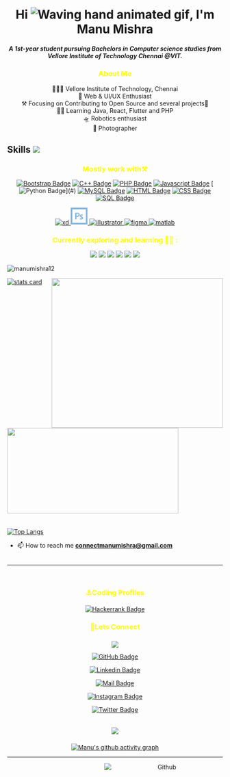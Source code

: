 <!-- 
README FILE GITHUB
 -->
 
<!-- My Template Image  -->

<!-- ![MastHead](https://github.com/manumishra12/manumishra12/blob/main/Intro.jpg) -->

<h1 align="center">Hi <img src="https://raw.githubusercontent.com/nixin72/nixin72/master/wave.gif" 
         alt="Waving hand animated gif"
         height="45"
         width="45" />, I'm Manu Mishra</h1>
<h5 align="center">
 
 
<!--About Me -->
A 1st-year student pursuing Bachelors in Computer science studies from Vellore Institute of Technology Chennai @VIT.
</h5>

<h3 align="center" style="color:yellow;" >About Me</h3>  
 <div align="center">
👨🏻‍🎓 Vellore Institute of Technology, Chennai
<br>🤖 Web & UI/UX Enthusiast
<br>⚒️ Focusing on Contributing to Open Source and several projects💜
<br>👨‍💻 Learning Java, React, Flutter and PHP
<br>🛸 Robotics enthusiast
<br>📸 Photographer
</div>



<!--My Skills and Current Learning Badges  -->
<h2> Skills <img src = "https://media2.giphy.com/media/QssGEmpkyEOhBCb7e1/giphy.gif?cid=ecf05e47a0n3gi1bfqntqmob8g9aid1oyj2wr3ds3mg700bl&rid=giphy.gif" width = 32px> </h2> 

<h3 align="center" style="color:yellow;margin-bottom: 15px;" >Mostly work with⚒️</h3> 
<div align="center">

[![Bootstrap Badge](https://img.shields.io/badge/Bootstrap-563D7C?style=for-the-badge&logo=bootstrap&logoColor=white)](#)  [![C++ Badge](https://img.shields.io/badge/C%2B%2B-00599C?style=for-the-badge&logo=c%2B%2B&logoColor=white)](#) [![PHP Badge](https://img.shields.io/badge/PHP-6d4dff?style=for-the-badge&logo=php&logoColor=white)](#)  [![Javascript Badge](https://img.shields.io/badge/Javascript-facf43?style=for-the-badge&logo=javascript&logoColor=white)](#) [![Python Badge](https://img.shields.io/badge/PYTHON-yellow?style=for-the-badge&logo=python&logoColor=white")](#) [![MySQL Badge](https://img.shields.io/badge/MySQL-ff7926?style=for-the-badge&logo=mysql&logoColor=white)](#) [![HTML Badge](https://img.shields.io/badge/HTML5-E34F26?style=for-the-badge&logo=html5&logoColor=white)](#)  [![CSS Badge](https://img.shields.io/badge/CSS-239120?&style=for-the-badge&logo=css3&logoColor=white)](#)  [![SQL Badge](https://img.shields.io/badge/SQL-239120?&style=for-the-badge&logo=sql3&logoColor=white)](#) 

 
<p align="center"> 

<a href="https://www.adobe.com/products/xd.html" target="_blank" rel="noreferrer"> <img src="https://cdn.worldvectorlogo.com/logos/adobe-xd.svg" alt="xd" width="40" height="40"/> </a>  <a href="https://www.photoshop.com/en" target="_blank" rel="noreferrer"> <img src="https://raw.githubusercontent.com/devicons/devicon/master/icons/photoshop/photoshop-line.svg" alt="photoshop" width="40" height="40"/> </a> <a href="https://www.adobe.com/in/products/illustrator.html" target="_blank" rel="noreferrer"> <img src="https://www.vectorlogo.zone/logos/adobe_illustrator/adobe_illustrator-icon.svg" alt="illustrator" width="40" height="40"/> </a> <a href="https://www.figma.com/" target="_blank" rel="noreferrer"> <img src="https://www.vectorlogo.zone/logos/figma/figma-icon.svg" alt="figma" width="40" height="40"/> </a> <a href="https://www.mathworks.com/" target="_blank" rel="noreferrer"> <img src="https://upload.wikimedia.org/wikipedia/commons/2/21/Matlab_Logo.png" alt="matlab" width="40" height="40"/> </a> 
 

<!-- EXTRA BADGES -->
<!-- <a href="https://www.python.org" target="_blank" rel="noreferrer"> <img src="https://raw.githubusercontent.com/devicons/devicon/master/icons/python/python-original.svg" alt="python" width="40" height="40"/> </a> 
 
<a href="https://www.w3schools.com/cpp/" target="_blank" rel="noreferrer"> <img src="https://raw.githubusercontent.com/devicons/devicon/master/icons/cplusplus/cplusplus-original.svg" alt="cplusplus" width="40" height="40"/> </a> 
 
<a href="https://www.w3schools.com/css/" target="_blank" rel="noreferrer"> <img src="https://raw.githubusercontent.com/devicons/devicon/master/icons/css3/css3-original-wordmark.svg" alt="css3" width="40" height="40"/> </a>
 
<a href="https://www.w3.org/html/" target="_blank" rel="noreferrer"> <img src="https://raw.githubusercontent.com/devicons/devicon/master/icons/html5/html5-original-wordmark.svg" alt="html5" width="40" height="40"/> </a>   -->
 
</p> 
 
</div>
<h3 align="center" style="color:yellow;margin-bottom: 15px;"  >Currently exploring and learning 👨‍💻 :</h3>  
<p align="center">
<img src="https://img.shields.io/badge/Flutter-2dbfe3?style=for-the-badge&logo=flutter&logoColor=white">
<img src="https://img.shields.io/badge/React-2d73e3?style=for-the-badge&logo=react&logoColor=white">
<img src="https://img.shields.io/badge/Firebase-FFCB2B?style=for-the-badge&logo=firebase&logoColor=white">
<img src="https://img.shields.io/badge/Java-b0331a?style=for-the-badge&logo=java&logoColor=white">
<img src="https://img.shields.io/badge/Node%20Js-398726?style=for-the-badge&logo=node-dot-js&logoColor=white">
<img src="https://img.shields.io/badge/AdobeXD-b0331a?style=for-the-badge&logo=AdobeXD&logoColor=white">
</p>


<p align="left"> <img src="https://komarev.com/ghpvc/?username=manumishra12&label=Profile%20views&color=0e75b6&style=flat" alt="manumishra12" /></p>

<p>
<!-- <img align="right" height="350" width="400" src="https://cdn.dribbble.com/users/2238041/screenshots/4763918/working.gif" /> </a> -->

<img align="right" height="350" width="400" src="https://cdn.dribbble.com/users/416610/screenshots/4801105/media/be031f8d02ca8cc404d44be54ee2c493.gif" /> </a>


<a align= "center" href="https://github.com/manumishra12">
<img alt= "stats card" height="200px" width="400" src="https://github-readme-streak-stats.herokuapp.com/?user=manumishra12&theme=radical">
<br>

<img height="200px" width="400" src="https://github-readme-stats.vercel.app/api?username=manumishra12&count_private=true&theme=radical&show_icons=true" />
<br>
<br>

[![Top Langs](https://github-readme-stats.vercel.app/api/top-langs/?username=manumishra12&layout=compact&theme=radical&show_icons=true)](https://github.com/manumishra12/github-readme-stats)

</p>
<!-- <p align="left"> <a href="https://twitter.com/ishikakesarwan4" target="blank"><img src="https://img.shields.io/twitter/follow/ishikakesarwan4?logo=twitter&style=for-the-badge" alt="ishikakesarwan4" /></a> </p> -->


<!-- Mail ID Links  -->
- 📫 How to reach me **connectmanumishra@gmail.com**
<br><br>
<hr>

</p>
<br/>


<!-- Social Media Handel Links  -->
<h3 align="center" style="color:yellow;margin-bottom: 20px;" >⚓Coding Profiles</h3>  
<div align="center" >
 
[![Hackerrank Badge](https://img.shields.io/badge/HackerRank-2EC866?style=flat&logo=HackerRank&logoColor=white)](https://www.hackerrank.com/Manu_Mishra)
</p>

<h3 align="center" style="color:yellow;margin-bottom: 20px;" >🔗Lets Connect</h3> 
<img src="https://github.com/hariketsheth/hariketsheth/blob/main/img/handshake.gif" height="32px" style="margin-bottom: -5px;"  >  
<div align="center" >

[![GitHub Badge](https://img.shields.io/badge/-GitHub-black?style=flat&labelColor=white&logo=github&logoColor=black)](https://github.com/manumishra12)

[![Linkedin Badge](https://img.shields.io/badge/-Linkedin-0e76a8?style=flat&labelColor=white&logo=linkedin&logoColor=0e76a8)](https://www.linkedin.com/in/manu-mishra-688487211/)

[![Mail Badge](https://img.shields.io/badge/-Gmail-c0392b?style=flat&labelColor=white&logo=gmail&logoColor=c0392b)](mailto:connectmanumishra@gmail.com)

[![Instagram Badge](https://img.shields.io/badge/-Instagram-e84393?style=flat&labelColor=white&logo=instagram&logoColor=e84393)](https://www.instagram.com/_mishramanu_/)

[![Twitter Badge](https://img.shields.io/badge/-Twitter-1ca0f1?style=flat&labelColor=white&logo=twitter&logoColor=1ca0f1&link=https://twitter.com/)](https://twitter.com/ManuMis69128338)

<!-- [![Facebook Badge](https://img.shields.io/badge/-Facebook-blue?style=flat&labelColor=white&logo=facebook&logoColor=blue)](https://www.facebook.com/HariketAcoustics) -->

</p>


<!-- CODE EAT SLEEP REPEAT Gify -->
<h2><img src = "https://media0.giphy.com/media/KDDpcKigbfFpnejZs6/giphy.gif?cid=ecf05e47oy6f4zjs8g1qoiystc56cu7r9tb8a1fe76e05oty&rid=giphy.gif" width = 100px></h2>

<!-- Contribution Tracking Chart -->
[![Manu's github activity graph](https://activity-graph.herokuapp.com/graph?username=manumishra12&theme=react-dark)](https://github.com/manumishra12/github-readme-activity-graph)
<hr>

<!-- Github  Cat Climbing -->
<img width="55%" align="right" alt="Github" src="https://raw.githubusercontent.com/onimur/.github/master/.resources/git-header.svg" />




















<!-- OTHER STUFF COMMENTED -->
<!-- #Connect social media -->
<!-- <h3 align="center">Connect with me:</h3>
<p align="center"> -->

<!-- <a href="https://www.linkedin.com/in/ishika-kesarwani-3b32811a6/" target="blank"><img align="center" src="https://img.icons8.com/cute-clipart/64/000000/linkedin.png" alt="ishika kesarwani" height="50" width="50" /></a>&nbsp;&nbsp;&nbsp;&nbsp; -->

<!-- <a href="https://www.instagram.com/_mishramanu_/" target="blank"><img align="center" src="https://img.icons8.com/cute-clipart/64/000000/instagram-new.png" alt="_mishramanu_" height="50" width="50" /></a>
</p>
<hr> -->

<!-- #Snake contribution -->
<!-- <p align="center">
  <img src="https://github.com/manumishra12/manumishra12/raw/output/github-contribution-grid-snake.svg" alt="snake"></center>
</p> -->


<!-- Skills Panel -->

<!-- <h2> Skills <img src = "https://media2.giphy.com/media/QssGEmpkyEOhBCb7e1/giphy.gif?cid=ecf05e47a0n3gi1bfqntqmob8g9aid1oyj2wr3ds3mg700bl&rid=giphy.gif" width = 32px> </h2>

<a href= https://github.com/manumishra12?tab=repositories&q=&type=&language=python&sort= > <img width ='32px' src ='https://raw.githubusercontent.com/manumishra12/githubAboutMeGenerator/main/icons/python.svg'> </a>

<a href= https://github.com/manumishra12?tab=repositories&q=&type=&language=reactjs&sort= > <img width ='32px' src ='https://raw.githubusercontent.com/manumishra12/githubAboutMeGenerator/main/icons/reactjs.svg'> </a>

<a href= https://github.com/manumishra12?tab=repositories&q=&type=&language=javascript&sort= > <img width ='32px' src ='https://raw.githubusercontent.com/manumishra12/githubAboutMeGenerator/main/icons/javascript.svg'> </a>



<a href= https://github.com/manumishra12?tab=repositories&q=&type=&language=c&sort= > <img width ='32px' src ='https://raw.githubusercontent.com/manumishra12/githubAboutMeGenerator/main/icons/c.svg'> </a>

<a href= https://github.com/manumishra12?tab=repositories&q=&type=&language=cpp&sort= > <img width ='32px' src ='https://raw.githubusercontent.com/manumishra12/githubAboutMeGenerator/main/icons/cpp.svg'> </a> -->

<!-- <a href= https://github.com/manumishra12?tab=repositories&q=&type=&language=scikit&sort= > <img width ='32px' src ='https://raw.githubusercontent.com/rahulbanerjee26/githubAboutMeGenerator/main/icons/scikit.svg'> </a> -->

<!-- <a href= https://github.com/manumishra12?tab=repositories&q=&type=&language=sqlite&sort= > <img width ='32px' src ='https://raw.githubusercontent.com/rahulbanerjee26/githubAboutMeGenerator/main/icons/sqlite.svg'> </a> -->

<!-- <a href= https://github.com/manumishra12?tab=repositories&q=&type=&language=pytorch&sort= > <img width ='32px' src ='https://raw.githubusercontent.com/rahulbanerjee26/githubAboutMeGenerator/main/icons/pytorch.svg'> </a> -->







<!--/////////////////////////////////////////////////////////////////////////////////////////////////////////////////////////////////////////////////  -->
<!--
**manumishra12/manumishra12** is a ✨ _special_ ✨ repository because its `README.md` (this file) appears on your GitHub profile.

Here are some ideas to get you started:

- 🔭 I’m currently working on ...
- 🌱 I’m currently learning ...
- 👯 I’m looking to collaborate on ...
- 🤔 I’m looking for help with ...
- 💬 Ask me about ...
- 📫 How to reach me: ...
- 😄 Pronouns: ...
- ⚡ Fun fact: ...
-->
